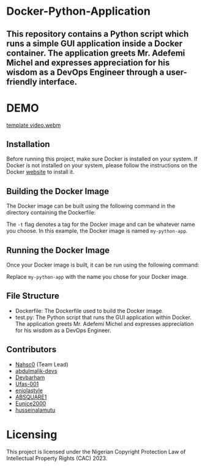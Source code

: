 # Docker-Python-Application

This repository contains a Python script which runs a simple GUI application inside a Docker container. The application greets Mr. Adefemi Michel and expresses appreciation for his wisdom as a DevOps Engineer through a user-friendly interface.
-----------------------------------------------------------------------------------------------------------------------------------

# DEMO

[template video.webm](https://github.com/Nahsc0/Dockerized-Python-Script-Alpine/assets/106038656/0aeeefa9-bd28-499b-897c-48e75300a314)

## Installation

Before running this project, make sure Docker is installed on your system. If Docker is not installed on your system, please follow the instructions on the Docker [website](https://docs.docker.com/get-docker/) to install it.

## Building the Docker Image

The Docker image can be built using the following command in the directory containing the Dockerfile:


The `-t` flag denotes a tag for the Docker image and can be whatever name you choose. In this example, the Docker image is named `my-python-app`.

## Running the Docker Image

Once your Docker image is built, it can be run using the following command:


Replace `my-python-app` with the name you chose for your Docker image.

## File Structure

- Dockerfile: The Dockerfile used to build the Docker image.
- test.py: The Python script that runs the GUI application within Docker. The application greets Mr. Adefemi Michel and expresses appreciation for his wisdom as a DevOps Engineer.

## Contributors

- [Nahsc0](https://github.com/Nahsc0) (Team Lead)
- [abdulmalik-devs](https://github.com/abdulmalik-devs)
- [Devbarham](https://github.com/Devbarham)
- [Ufas-001](https://github.com/Ufas-001)
- [eniolastyle](https://github.com/eniolastyle)
- [ABSQUARE1](https://github.com/ABSQUARE1)
- [Eunice2000](https://github.com/Eunice2000)
- [husseinalamutu](https://github.com/husseinalamutu)

# Licensing

This project is licensed under the Nigerian Copyright Protection Law of Intellectual Property Rights (CAC) 2023.
